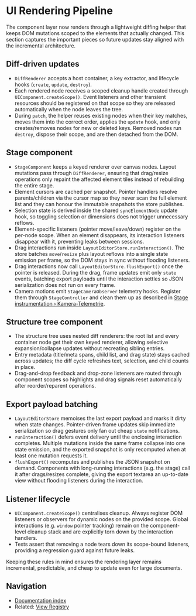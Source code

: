 # UI Rendering Pipeline

The component layer now renders through a lightweight diffing helper that keeps DOM mutations scoped to the elements that actually changed. This section captures the important pieces so future updates stay aligned with the incremental architecture.

## Diff-driven updates

- `DiffRenderer` accepts a host container, a key extractor, and lifecycle hooks (`create`, `update`, `destroy`).
- Each rendered node receives a scoped cleanup handle created through `UIComponent.createScope()`. Event listeners and other transient resources should be registered on that scope so they are released automatically when the node leaves the tree.
- During `patch`, the helper reuses existing nodes when their key matches, moves them into the correct order, applies the `update` hook, and only creates/removes nodes for new or deleted keys. Removed nodes run `destroy`, dispose their scope, and are then detached from the DOM.

## Stage component

- `StageComponent` keeps a keyed renderer over canvas nodes. Layout mutations pass through `DiffRenderer`, ensuring that drag/resize operations only repaint the affected element tiles instead of rebuilding the entire stage.
- Element cursors are cached per snapshot. Pointer handlers resolve parents/children via the cursor map so they never scan the full element list and they can honour the immutable snapshots the store publishes.
- Selection state is derived inside the shared `syncElementNode` update hook, so toggling selection or dimensions does not trigger unnecessary reflows.
- Element-specific listeners (pointer move/leave/down) register on the per-node scope. When an element disappears, its interaction listeners disappear with it, preventing leaks between sessions.
- Drag interactions run inside `LayoutEditorStore.runInteraction()`. The store batches `move`/`resize` plus layout reflows into a single state emission per frame, so the DOM stays in sync without flooding listeners.
- Drag interactions now call `LayoutEditorStore.flushExport()` once the pointer is released. During the drag, frame updates emit only `state` events, batching export payloads until the interaction settles so JSON serialization does not run on every frame.
- Camera motions emit `StageCameraObserver` telemetry hooks. Register them through `StageController` and clean them up as described in [Stage instrumentation › Kamera-Telemetrie](../../docs/stage-instrumentation.md#kamera-telemetrie).

## Structure tree component

- The structure tree uses nested diff renderers: the root list and every container node get their own keyed renderer, allowing selective expansion/collapse updates without recreating sibling entries.
- Entry metadata (title/meta spans, child list, and drag state) stays cached across updates; the diff cycle refreshes text, selection, and child counts in place.
- Drag-and-drop feedback and drop-zone listeners are routed through component scopes so highlights and drag signals reset automatically after reorder/reparent operations.

## Export payload batching

- `LayoutEditorStore` memoises the last export payload and marks it dirty when state changes. Pointer-driven frame updates skip immediate serialization so drag gestures only fan out cheap `state` notifications.
- `runInteraction()` defers event delivery until the enclosing interaction completes. Multiple mutations inside the same frame collapse into one state emission, and the exported snapshot is only recomputed when at least one mutation requests it.
- `flushExport()` recomputes and publishes the JSON snapshot on demand. Components with long-running interactions (e.g. the stage) call it after drags/resizes complete, giving the export textarea an up-to-date view without flooding listeners during the interaction.

## Listener lifecycle

- `UIComponent.createScope()` centralises cleanup. Always register DOM listeners or observers for dynamic nodes on the provided scope. Global interactions (e.g. `window` pointer tracking) remain on the component-level cleanup stack and are explicitly torn down by the interaction handlers.
- Tests assert that removing a node tears down its scope-bound listeners, providing a regression guard against future leaks.

Keeping these rules in mind ensures the rendering layer remains incremental, predictable, and cheap to update even for large documents.

## Navigation

- [Documentation index](./README.md)
- Related: [View Registry](./view-registry.md)
